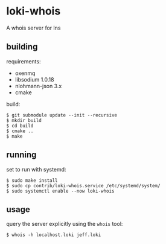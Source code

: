 # loki-whois

A whois server for lns


## building

requirements:

* oxenmq
* libsodium 1.0.18
* nlohmann-json 3.x
* cmake

build:

    $ git submodule update --init --recursive
    $ mkdir build 
    $ cd build
    $ cmake ..
    $ make
    
## running

set to run with systemd:

    $ sudo make install
    $ sudo cp contrib/loki-whois.service /etc/systemd/system/
    $ sudo systemctl enable --now loki-whois
    
    
## usage

query the server explicitly using the `whois` tool:

    $ whois -h localhost.loki jeff.loki
    

